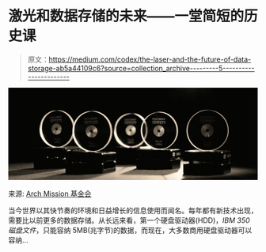 # 激光和数据存储的未来——一堂简短的历史课

> 原文：<https://medium.com/codex/the-laser-and-the-future-of-data-storage-ab5a44109c6?source=collection_archive---------5----------------------->

![](img/f3c4d4e3d964b2edc4d939ac6e0877fd.png)

来源: [Arch Mission 基金会](https://www.archmission.org/5d-optical-memory)

当今世界以其快节奏的环境和日益增长的信息使用而闻名。每年都有新技术出现，需要比以前更多的数据存储。从长远来看，第一个硬盘驱动器(HDD)，*IBM 350 磁盘文件*，只能容纳 5MB(兆字节)的数据，而现在，大多数商用硬盘驱动器可以容纳…